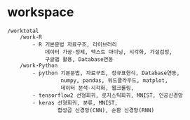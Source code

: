 # workspace
    /worktotal
        /work-R
            - R 기본문법 자료구조, 라이브러리
                데이터 가공·정제, 텍스트 마이닝, 시각화, 가설검정,
                구글맵 활용, Database연동
        /work-Python
            - python 기본문법, 자료구조, 정규표현식, Database연동,
                     numpy, pandas, 워드클라우드, matplot,
                     데이터 분석·시각화, 웹크롤링,
            - tensorflow2 선형회귀, 로지스틱회귀, MNIST, 인공신경망 
            - keras 선형회귀, 분류, MNIST, 
                    합성곱 신경망(CNN), 순환 신경망(RNN)
